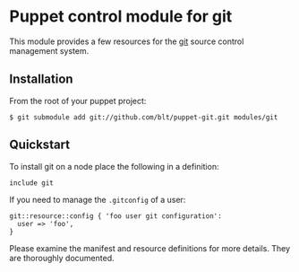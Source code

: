 # Puppet control module for git

This module provides a few resources for the [git](http://git-scm.com/) source
control management system.

## Installation

From the root of your puppet project:

    $ git submodule add git://github.com/blt/puppet-git.git modules/git

## Quickstart

To install git on a node place the following in a definition:

    include git

If you need to manage the `.gitconfig` of a user:

    git::resource::config { 'foo user git configuration':
      user => 'foo',
    }

Please examine the manifest and resource definitions for more details. They are thoroughly
documented.

